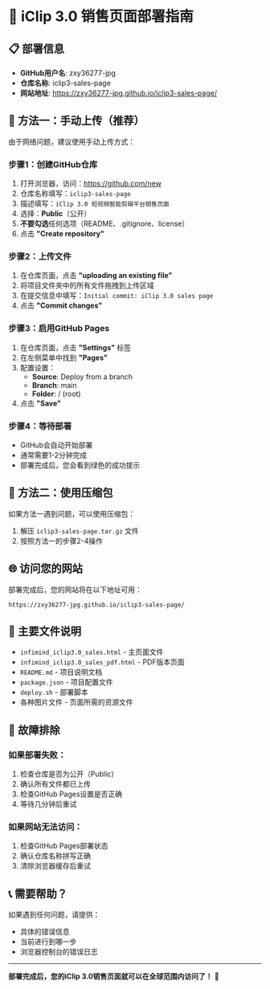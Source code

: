 # 🚀 iClip 3.0 销售页面部署指南

## 📋 部署信息
- **GitHub用户名**: zxy36277-jpg
- **仓库名称**: iclip3-sales-page
- **网站地址**: https://zxy36277-jpg.github.io/iclip3-sales-page/

## 🎯 方法一：手动上传（推荐）

由于网络问题，建议使用手动上传方式：

### 步骤1：创建GitHub仓库
1. 打开浏览器，访问：https://github.com/new
2. 仓库名称填写：`iclip3-sales-page`
3. 描述填写：`iClip 3.0 短视频智能剪辑平台销售页面`
4. 选择：**Public**（公开）
5. **不要勾选**任何选项（README、.gitignore、license）
6. 点击 **"Create repository"**

### 步骤2：上传文件
1. 在仓库页面，点击 **"uploading an existing file"**
2. 将项目文件夹中的所有文件拖拽到上传区域
3. 在提交信息中填写：`Initial commit: iClip 3.0 sales page`
4. 点击 **"Commit changes"**

### 步骤3：启用GitHub Pages
1. 在仓库页面，点击 **"Settings"** 标签
2. 在左侧菜单中找到 **"Pages"**
3. 配置设置：
   - **Source**: Deploy from a branch
   - **Branch**: main
   - **Folder**: / (root)
4. 点击 **"Save"**

### 步骤4：等待部署
- GitHub会自动开始部署
- 通常需要1-2分钟完成
- 部署完成后，您会看到绿色的成功提示

## 🎯 方法二：使用压缩包

如果方法一遇到问题，可以使用压缩包：

1. 解压 `iclip3-sales-page.tar.gz` 文件
2. 按照方法一的步骤2-4操作

## 🌐 访问您的网站

部署完成后，您的网站将在以下地址可用：
```
https://zxy36277-jpg.github.io/iclip3-sales-page/
```

## 📱 主要文件说明

- `infimind_iclip3.0_sales.html` - 主页面文件
- `infimind_iclip3.0_sales_pdf.html` - PDF版本页面
- `README.md` - 项目说明文档
- `package.json` - 项目配置文件
- `deploy.sh` - 部署脚本
- 各种图片文件 - 页面所需的资源文件

## 🔧 故障排除

### 如果部署失败：
1. 检查仓库是否为公开（Public）
2. 确认所有文件都已上传
3. 检查GitHub Pages设置是否正确
4. 等待几分钟后重试

### 如果网站无法访问：
1. 检查GitHub Pages部署状态
2. 确认仓库名称拼写正确
3. 清除浏览器缓存后重试

## 📞 需要帮助？

如果遇到任何问题，请提供：
- 具体的错误信息
- 当前进行到哪一步
- 浏览器控制台的错误日志

---

**部署完成后，您的iClip 3.0销售页面就可以在全球范围内访问了！** 🎉
